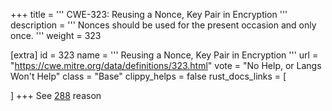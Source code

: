 +++
title = '''
CWE-323: Reusing a Nonce, Key Pair in Encryption
'''
description	= '''
Nonces should be used for the present occasion and only once.
'''
weight = 323

[extra]
id = 323
name = '''
Reusing a Nonce, Key Pair in Encryption
'''
url = "https://cwe.mitre.org/data/definitions/323.html"
vote = "No Help, or Langs Won't Help"
class = "Base"
clippy_helps = false
rust_docs_links = [

]
+++
See [288](rust-are-we-secure-yet/cwes/cwe-288) reason
